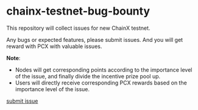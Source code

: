 # chainx-testnet-bug-bounty
This repository will collect issues for new ChainX testnet.

Any bugs or expected features, please submit issues. And you will get reward with PCX with valuable issues.

**Note**:
- Nodes will get corresponding points according to the importance level of the issue, and finally divide the incentive prize pool up.
- Users will directly receive corresponding PCX rewards based on the importance level of the issue.

[submit issue](https://github.com/chainx-org/chainx-testnet-bug-bounty/issues/new)
